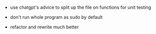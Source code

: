 
- use chatgpt's advice to split up the file on functions for unit testing

- don't run whole program as sudo by default
- refactor and rewrite much better
